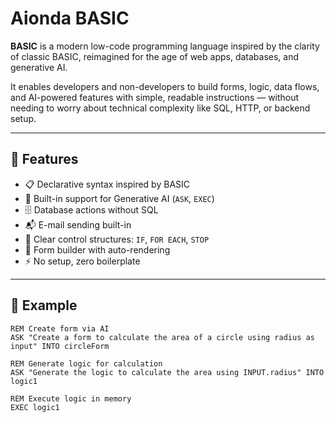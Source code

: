 # Aionda BASIC

**BASIC** is a modern low-code programming language inspired by the clarity of classic BASIC, reimagined for the age of web apps, databases, and generative AI.

It enables developers and non-developers to build forms, logic, data flows, and AI-powered features with simple, readable instructions — without needing to worry about technical complexity like SQL, HTTP, or backend setup.

---

## 🚀 Features

- 📋 Declarative syntax inspired by BASIC
- 🧠 Built-in support for Generative AI (`ASK`, `EXEC`)
- 🗄️ Database actions without SQL
- 📬 E-mail sending built-in
- 🔁 Clear control structures: `IF`, `FOR EACH`, `STOP`
- 🧱 Form builder with auto-rendering
- ⚡ No setup, zero boilerplate

---

## 🧠 Example

```basic
REM Create form via AI
ASK "Create a form to calculate the area of a circle using radius as input" INTO circleForm

REM Generate logic for calculation
ASK "Generate the logic to calculate the area using INPUT.radius" INTO logic1

REM Execute logic in memory
EXEC logic1
